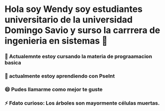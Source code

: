 # Hola soy Wendy soy estudiantes universitario de la universidad Domingo Savio y surso la carrrera de ingenieria en sistemas  👋


### 🔭 Actualemnte estoy cursando la materia de prograamacion basica
### 🌱 actualmente estoy aprendiendo con PseInt
### 😄 Pudes llamarme como mejor te guste 
### ⚡ Fdato curioso: Los árboles son mayormente células muertas.


